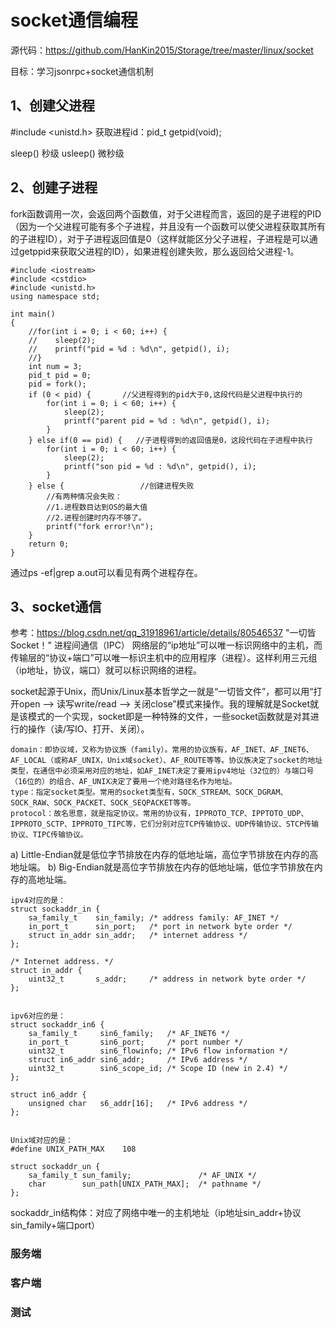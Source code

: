 # socket通信编程
源代码：https://github.com/HanKin2015/Storage/tree/master/linux/socket

目标：学习jsonrpc+socket通信机制

## 1、创建父进程
#include <unistd.h>
获取进程id：pid_t getpid(void);

sleep() 秒级
usleep() 微秒级

## 2、创建子进程
fork函数调用一次，会返回两个函数值，对于父进程而言，返回的是子进程的PID（因为一个父进程可能有多个子进程，并且没有一个函数可以使父进程获取其所有的子进程ID），对于子进程返回值是0（这样就能区分父子进程，子进程是可以通过getppid来获取父进程的ID），如果进程创建失败，那么返回给父进程-1。
```
#include <iostream>
#include <cstdio>
#include <unistd.h>
using namespace std;

int main()
{
    //for(int i = 0; i < 60; i++) {
    //    sleep(2);
    //    printf("pid = %d : %d\n", getpid(), i);
    //}
    int num = 3;
    pid_t pid = 0;
    pid = fork();
    if (0 < pid) {       //父进程得到的pid大于0,这段代码是父进程中执行的
        for(int i = 0; i < 60; i++) {
            sleep(2);
            printf("parent pid = %d : %d\n", getpid(), i);
        }
    } else if(0 == pid) {   //子进程得到的返回值是0，这段代码在子进程中执行
        for(int i = 0; i < 60; i++) {
            sleep(2);
            printf("son pid = %d : %d\n", getpid(), i);
        }
    } else {                 //创建进程失败
        //有两种情况会失败：
        //1.进程数目达到OS的最大值
        //2.进程创建时内存不够了。
        printf("fork error!\n");
    }
    return 0;
}
```

通过ps -ef|grep a.out可以看见有两个进程存在。

## 3、socket通信
参考：https://blog.csdn.net/qq_31918961/article/details/80546537
"一切皆Socket！"
进程间通信（IPC）
网络层的“ip地址”可以唯一标识网络中的主机，而传输层的“协议+端口”可以唯一标识主机中的应用程序（进程）。这样利用三元组（ip地址，协议，端口）就可以标识网络的进程。

socket起源于Unix，而Unix/Linux基本哲学之一就是“一切皆文件”，都可以用“打开open –> 读写write/read –> 关闭close”模式来操作。我的理解就是Socket就是该模式的一个实现，socket即是一种特殊的文件，一些socket函数就是对其进行的操作（读/写IO、打开、关闭）。
```
domain：即协议域，又称为协议族（family）。常用的协议族有，AF_INET、AF_INET6、AF_LOCAL（或称AF_UNIX，Unix域socket）、AF_ROUTE等等。协议族决定了socket的地址类型，在通信中必须采用对应的地址，如AF_INET决定了要用ipv4地址（32位的）与端口号（16位的）的组合、AF_UNIX决定了要用一个绝对路径名作为地址。
type：指定socket类型。常用的socket类型有，SOCK_STREAM、SOCK_DGRAM、SOCK_RAW、SOCK_PACKET、SOCK_SEQPACKET等等。
protocol：故名思意，就是指定协议。常用的协议有，IPPROTO_TCP、IPPTOTO_UDP、IPPROTO_SCTP、IPPROTO_TIPC等，它们分别对应TCP传输协议、UDP传输协议、STCP传输协议、TIPC传输协议。
```

a) Little-Endian就是低位字节排放在内存的低地址端，高位字节排放在内存的高地址端。
b) Big-Endian就是高位字节排放在内存的低地址端，低位字节排放在内存的高地址端。


```
ipv4对应的是： 
struct sockaddr_in {
    sa_family_t    sin_family; /* address family: AF_INET */
    in_port_t      sin_port;   /* port in network byte order */
    struct in_addr sin_addr;   /* internet address */
};

/* Internet address. */
struct in_addr {
    uint32_t       s_addr;     /* address in network byte order */
};


ipv6对应的是： 
struct sockaddr_in6 { 
    sa_family_t     sin6_family;   /* AF_INET6 */ 
    in_port_t       sin6_port;     /* port number */ 
    uint32_t        sin6_flowinfo; /* IPv6 flow information */ 
    struct in6_addr sin6_addr;     /* IPv6 address */ 
    uint32_t        sin6_scope_id; /* Scope ID (new in 2.4) */ 
};

struct in6_addr { 
    unsigned char   s6_addr[16];   /* IPv6 address */ 
};


Unix域对应的是： 
#define UNIX_PATH_MAX    108

struct sockaddr_un { 
    sa_family_t sun_family;               /* AF_UNIX */ 
    char        sun_path[UNIX_PATH_MAX];  /* pathname */ 
};
```

sockaddr_in结构体：对应了网络中唯一的主机地址（ip地址sin_addr+协议sin_family+端口port）

### 服务端

### 客户端

### 测试

















